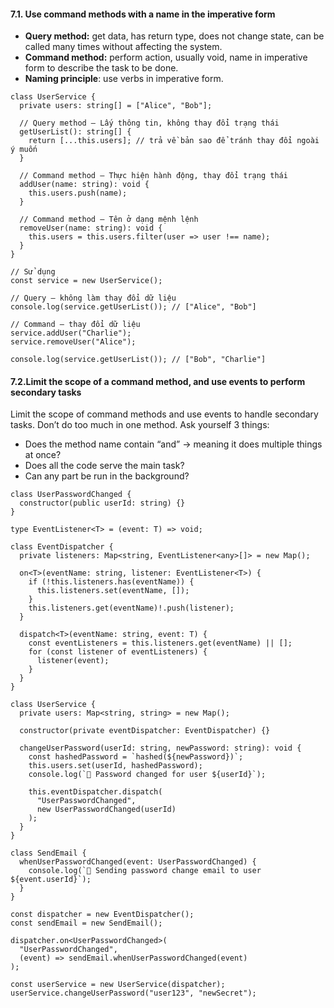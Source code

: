 #### 7.1. Use command methods with a name in the imperative form
- **Query method:** get data, has return type, does not change state, can be called many times without affecting the system.
- **Command method:** perform action, usually void, name in imperative form to describe the task to be done.
- **Naming principle**: use verbs in imperative form.
```TS
class UserService {
  private users: string[] = ["Alice", "Bob"];

  // Query method – Lấy thông tin, không thay đổi trạng thái
  getUserList(): string[] {
    return [...this.users]; // trả về bản sao để tránh thay đổi ngoài ý muốn
  }

  // Command method – Thực hiện hành động, thay đổi trạng thái
  addUser(name: string): void {
    this.users.push(name);
  }

  // Command method – Tên ở dạng mệnh lệnh
  removeUser(name: string): void {
    this.users = this.users.filter(user => user !== name);
  }
}

// Sử dụng
const service = new UserService();

// Query – không làm thay đổi dữ liệu
console.log(service.getUserList()); // ["Alice", "Bob"]

// Command – thay đổi dữ liệu
service.addUser("Charlie");
service.removeUser("Alice");

console.log(service.getUserList()); // ["Bob", "Charlie"]
```
#### 7.2.Limit the scope of a command method, and use events to perform secondary tasks
Limit the scope of command methods and use events to handle secondary tasks.
Don’t do too much in one method.
Ask yourself 3 things:
- Does the method name contain “and” → meaning it does multiple things at once?
- Does all the code serve the main task?
- Can any part be run in the background?
```TS
class UserPasswordChanged {
  constructor(public userId: string) {}
}

type EventListener<T> = (event: T) => void;

class EventDispatcher {
  private listeners: Map<string, EventListener<any>[]> = new Map();

  on<T>(eventName: string, listener: EventListener<T>) {
    if (!this.listeners.has(eventName)) {
      this.listeners.set(eventName, []);
    }
    this.listeners.get(eventName)!.push(listener);
  }

  dispatch<T>(eventName: string, event: T) {
    const eventListeners = this.listeners.get(eventName) || [];
    for (const listener of eventListeners) {
      listener(event);
    }
  }
}

class UserService {
  private users: Map<string, string> = new Map();

  constructor(private eventDispatcher: EventDispatcher) {}

  changeUserPassword(userId: string, newPassword: string): void {
    const hashedPassword = `hashed(${newPassword})`;
    this.users.set(userId, hashedPassword);
    console.log(`🔑 Password changed for user ${userId}`);

    this.eventDispatcher.dispatch(
      "UserPasswordChanged",
      new UserPasswordChanged(userId)
    );
  }
}

class SendEmail {
  whenUserPasswordChanged(event: UserPasswordChanged) {
    console.log(`📧 Sending password change email to user ${event.userId}`);
  }
}

const dispatcher = new EventDispatcher();
const sendEmail = new SendEmail();

dispatcher.on<UserPasswordChanged>(
  "UserPasswordChanged",
  (event) => sendEmail.whenUserPasswordChanged(event)
);

const userService = new UserService(dispatcher);
userService.changeUserPassword("user123", "newSecret");
```